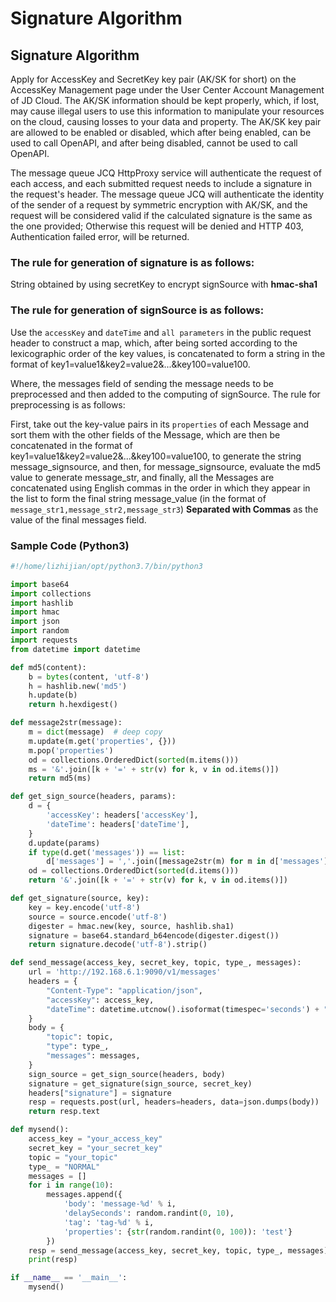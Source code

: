 # Signature Algorithm

## Signature Algorithm

Apply for AccessKey and SecretKey key pair (AK/SK for short) on the AccessKey Management page under the User Center Account Management of JD Cloud.
The AK/SK information should be kept properly, which, if lost, may cause illegal users to use this information to manipulate your resources on the cloud, causing losses to your data and property.
The AK/SK key pair are allowed to be enabled or disabled, which after being enabled, can be used to call OpenAPI, and after being disabled, cannot be used to call OpenAPI.

The message queue JCQ HttpProxy service will authenticate the request of each access, and each submitted request needs to include a signature in the request's header.
The message queue JCQ will authenticate the identity of the sender of a request by symmetric encryption with AK/SK, and the request will be considered valid if the calculated signature is the same as the one provided;
Otherwise this request will be denied and HTTP 403, Authentication failed error, will be returned.

### The rule for generation of signature is as follows:

String obtained by using secretKey to encrypt signSource with **hmac-sha1**

### The rule for generation of signSource is as follows:

Use the `accessKey` and `dateTime` and `all parameters` in the public request header to construct a map, which, after being sorted according to the lexicographic order of the key values, is concatenated to form a string in the format of key1=value1&key2=value2&...&key100=value100.

Where, the messages field of sending the message needs to be preprocessed and then added to the computing of signSource. The rule for preprocessing is as follows:

First, take out the key-value pairs in its `properties` of each Message and sort them with the other fields of the Message, which are then be concatenated in the format of key1=value1&key2=value2&...&key100=value100,
to generate the string message_signsource, and then, for message_signsource, evaluate the md5 value to generate message_str,
and finally, all the Messages are concatenated using English commas in the order in which they appear in the list to form the final string message_value (in the format of `message_str1,message_str2,message_str3`) **Separated with Commas** as the value of the final messages field.

### Sample Code (Python3)

```python
#!/home/lizhijian/opt/python3.7/bin/python3

import base64
import collections
import hashlib
import hmac
import json
import random
import requests
from datetime import datetime

def md5(content):
    b = bytes(content, 'utf-8')
    h = hashlib.new('md5')
    h.update(b)
    return h.hexdigest()

def message2str(message):
    m = dict(message)  # deep copy
    m.update(m.get('properties', {}))
    m.pop('properties')
    od = collections.OrderedDict(sorted(m.items()))
    ms = '&'.join([k + '=' + str(v) for k, v in od.items()])
    return md5(ms)

def get_sign_source(headers, params):
    d = {
        'accessKey': headers['accessKey'],
        'dateTime': headers['dateTime'],
    }
    d.update(params)
    if type(d.get('messages')) == list:
        d['messages'] = ','.join([message2str(m) for m in d['messages']])
    od = collections.OrderedDict(sorted(d.items()))
    return '&'.join([k + '=' + str(v) for k, v in od.items()])

def get_signature(source, key):
    key = key.encode('utf-8')
    source = source.encode('utf-8')
    digester = hmac.new(key, source, hashlib.sha1)
    signature = base64.standard_b64encode(digester.digest())
    return signature.decode('utf-8').strip()

def send_message(access_key, secret_key, topic, type_, messages):
    url = 'http://192.168.6.1:9090/v1/messages'
    headers = {
        "Content-Type": "application/json",
        "accessKey": access_key,
        "dateTime": datetime.utcnow().isoformat(timespec='seconds') + "Z",
    }
    body = {
        "topic": topic,
        "type": type_,
        "messages": messages,
    }
    sign_source = get_sign_source(headers, body)
    signature = get_signature(sign_source, secret_key)
    headers["signature"] = signature
    resp = requests.post(url, headers=headers, data=json.dumps(body))
    return resp.text

def mysend():
    access_key = "your_access_key"
    secret_key = "your_secret_key"
    topic = "your_topic"
    type_ = "NORMAL"
    messages = []
    for i in range(10):
        messages.append({
            'body': 'message-%d' % i,
            'delaySeconds': random.randint(0, 10),
            'tag': 'tag-%d' % i,
            'properties': {str(random.randint(0, 100)): 'test'}
        })
    resp = send_message(access_key, secret_key, topic, type_, messages)
    print(resp)

if __name__ == '__main__':
    mysend()
```
